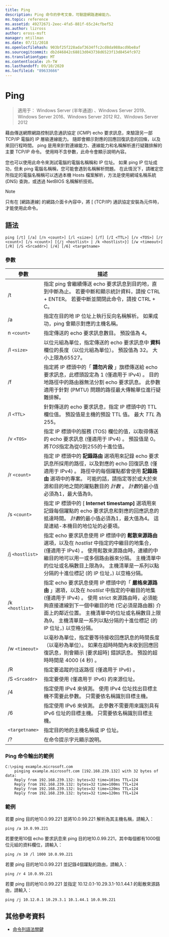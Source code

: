 ```yaml
---
title: Ping
description: Ping 命令的參考文章，可驗證網路連線能力。
ms.topic: reference
ms.assetid: 49272671-2eec-4fa5-881f-65c24cfbef52
ms.author: lizross
author: eross-msft
manager: mtillman
ms.date: 07/11/2018
ms.openlocfilehash: 903bf25f228adaf3634ffc2cd8da988acd9be8af
ms.sourcegitcommit: db2d46842c68813d043738d6523f13d8454fc972
ms.translationtype: MT
ms.contentlocale: zh-TW
ms.lasthandoff: 09/10/2020
ms.locfileid: "89633666"
---
```

# <a name="ping"></a>Ping

> 適用于： Windows Server (半年通道) 、Windows Server 2019、Windows Server 2016、Windows Server 2012 R2、Windows Server 2012

藉由傳送網際網路控制訊息通訊協定 (ICMP) echo 要求訊息，來驗證另一部 TCP/IP 電腦的 IP 層級連線能力。 隨即會顯示對應的回應回復訊息的回條，以及來回行程時間。 ping 是用來針對連線能力、連線能力和名稱解析進行疑難排解的主要 TCP/IP 命令。 使用時不含參數，此命令會顯示說明內容。

您也可以使用此命令來測試電腦的電腦名稱稱和 IP 位址。 如果 ping IP 位址成功，但未 ping 電腦名稱稱，您可能會遇到名稱解析問題。 在此情況下，請確定您所指定的電腦名稱稱可以透過本機 Hosts 檔案解析，方法是使用網域名稱系統 (DNS) 查詢，或透過 NetBIOS 名稱解析技術。

> [!NOTE]
> 只有在 [網路連線] 的網路介面卡內容中，將 [ (TCP/IP) 通訊協定安裝為元件時，才能使用此命令。

## <a name="syntax"></a>語法

```
ping [/t] [/a] [/n <count>] [/l <size>] [/f] [/I <TTL>] [/v <TOS>] [/r <count>] [/s <count>] [{/j <hostlist> | /k <hostlist>}] [/w <timeout>] [/R] [/S <Srcaddr>] [/4] [/6] <targetname>
```

### <a name="parameters"></a>參數

| 參數 | 描述 |
|--|--|
| /t | 指定 ping 會繼續傳送 echo 要求訊息到目的地，直到中斷為止。 若要中斷和顯示統計資料，請按 CTRL + ENTER。 若要中斷並關閉此命令，請按 CTRL + C。 |
| /a | 指定在目的地 IP 位址上執行反向名稱解析。 如果成功，ping 會顯示對應的主機名稱。 |
| n `<count>` | 指定傳送的 echo 要求訊息數目。 預設值為 4。 |
| /l `<size>` | 以位元組為單位，指定傳送的 echo 要求訊息中 **資料** 欄位的長度（以位元組為單位）。 預設值為 32。 大小上限為65527。 |
| /f | 指定將 IP 標頭中的「 **請勿片段** 」旗標傳送給 echo 要求訊息，此標頭設定為 1 (僅適用于 IPv4) 。 目的地路徑中的路由器無法分割 echo 要求訊息。 此參數適用于針對 (PMTU) 問題的路徑最大傳輸單位進行疑難排解。 |
| /I `<TTL>` | 針對傳送的 echo 要求訊息，指定 IP 標頭中的 TTL 欄位值。 預設值是主機的預設 TTL 值。 最大 *TTL* 為255。 |
| /v `<TOS>` | 指定 IP 標頭中的服務 (TOS) 欄位的值，以取得傳送的 echo 要求訊息 (僅適用于 IPv4) 。 預設值是 0。 將*TOS*指定為從0到255的十進位值。 |
| /r `<count>` | 指定 IP 標頭中的 **記錄路由** 選項用來記錄 echo 要求訊息所採用的路徑，以及對應的 echo 回復訊息 (僅適用于 IPv4) 。 路徑中的每個躍點都會使用 **記錄路由** 選項中的專案。 可能的話，請指定等於或大於來源和目的地之間的躍點數目的 *計數* 。 *計數*的最小值必須為1，最大值為9。 |
| /s `<count>` | 指定 IP 標頭中的 [ **Internet timestamp]** 選項用來記錄每個躍點的 echo 要求訊息和對應的回應訊息的抵達時間。 *計數*的最小值必須為1，最大值為4。 這是連結-本機目的地位址的必要項。 |
| /j `<hostlist>` | 指定 echo 要求訊息使用 IP 標頭中的 **鬆散來源路由** 選項，以及在 *hostlist* 中指定的中繼目的地集合， (僅適用于 IPv4) 。 使用鬆散來源路由時，連續的中繼目的地可以用一或多個路由器來分隔。 主機清單中的位址或名稱數目上限為9。 主機清單是一系列以點分隔的十進位標記 (的 IP 位址，) 以空格分隔。 |
| /k `<hostlist>` | 指定 echo 要求訊息使用 IP 標頭中的「 **嚴格來源路由** 」選項，以及在 *hostlist* 中指定的中繼目的地集 (僅適用于 IPv4) 。 使用 strict 來源路由時，必須能夠直接連線到下一個中繼目的地 (它必須是路由器) 介面上的鄰近位置。 主機清單中的位址或名稱數目上限為9。 主機清單是一系列以點分隔的十進位標記 (的 IP 位址，) 以空格分隔。 |
| /w `<timeout>` | 以毫秒為單位，指定要等待接收回應訊息的時間長度（以毫秒為單位）。 如果在超時時間內未收到回應回復訊息，則會顯示 [要求超時] 錯誤訊息。 預設的超時時間是 4000 (4 秒) 。 |
| /R | 指定要追蹤的往返路徑 (僅適用于 IPv6) 。 |
| /S `<Srcaddr>` | 指定要使用 (僅適用于 IPv6) 的來源位址。 |
| /4 | 指定使用 IPv4 來偵測。 使用 IPv4 位址找出目標主機不需要此參數。 只需要依名稱識別目標主機。 |
| /6 | 指定使用 IPv6 來偵測。 此參數不需要用來識別具有 IPv6 位址的目標主機。 只需要依名稱識別目標主機。 |
| `<targetname>` | 指定目的地的主機名稱或 IP 位址。 |
| /? | 在命令提示字元顯示說明。 |

### <a name="example-of-the-ping-command-output"></a>Ping 命令輸出的範例

```
C:\>ping example.microsoft.com
    pinging example.microsoft.com [192.168.239.132] with 32 bytes of data:
    Reply from 192.168.239.132: bytes=32 time=101ms TTL=124
    Reply from 192.168.239.132: bytes=32 time=100ms TTL=124
    Reply from 192.168.239.132: bytes=32 time=120ms TTL=124
    Reply from 192.168.239.132: bytes=32 time=120ms TTL=124
```

### <a name="examples"></a>範例

若要 ping 目的地10.0.99.221 並將10.0.99.221 解析為其主機名稱，請輸入：

```
ping /a 10.0.99.221
```

若要使用10個 echo 要求訊息來 ping 目的地10.0.99.221，其中每個都有1000個位元組的資料欄位，請輸入：

```
ping /n 10 /l 1000 10.0.99.221
```

若要 ping 目的地10.0.99.221 並記錄4個躍點的路由，請輸入：

```
ping /r 4 10.0.99.221
```

若要 ping 目的地10.0.99.221 並指定 10.12.0.1-10.29.3.1-10.1.44.1 的鬆散來源路由，請輸入：

```
ping /j 10.12.0.1 10.29.3.1 10.1.44.1 10.0.99.221
```

## <a name="additional-references"></a>其他參考資料

- [命令列語法關鍵](command-line-syntax-key.md)
